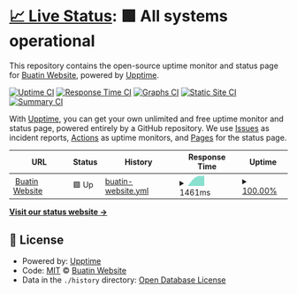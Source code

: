 # [📈 Live Status](https://buatin.website): <!--live status--> **🟩 All systems operational**

This repository contains the open-source uptime monitor and status page for [Buatin Website](https://buatin.website), powered by [Upptime](https://github.com/upptime/upptime).

[![Uptime CI](https://github.com/Buatin-Website/buatin-website-monitor/workflows/Uptime%20CI/badge.svg)](https://github.com/Buatin-Website/buatin-website-monitor/actions?query=workflow%3A%22Uptime+CI%22)
[![Response Time CI](https://github.com/Buatin-Website/buatin-website-monitor/workflows/Response%20Time%20CI/badge.svg)](https://github.com/Buatin-Website/buatin-website-monitor/actions?query=workflow%3A%22Response+Time+CI%22)
[![Graphs CI](https://github.com/Buatin-Website/buatin-website-monitor/workflows/Graphs%20CI/badge.svg)](https://github.com/Buatin-Website/buatin-website-monitor/actions?query=workflow%3A%22Graphs+CI%22)
[![Static Site CI](https://github.com/Buatin-Website/buatin-website-monitor/workflows/Static%20Site%20CI/badge.svg)](https://github.com/Buatin-Website/buatin-website-monitor/actions?query=workflow%3A%22Static+Site+CI%22)
[![Summary CI](https://github.com/Buatin-Website/buatin-website-monitor/workflows/Summary%20CI/badge.svg)](https://github.com/Buatin-Website/buatin-website-monitor/actions?query=workflow%3A%22Summary+CI%22)

With [Upptime](https://upptime.js.org), you can get your own unlimited and free uptime monitor and status page, powered entirely by a GitHub repository. We use [Issues](https://github.com/Buatin-Website/buatin-website-monitor/issues) as incident reports, [Actions](https://github.com/Buatin-Website/buatin-website-monitor/actions) as uptime monitors, and [Pages](https://buatin.website) for the status page.

<!--start: status pages-->
<!-- This summary is generated by Upptime (https://github.com/upptime/upptime) -->
<!-- Do not edit this manually, your changes will be overwritten -->
<!-- prettier-ignore -->
| URL | Status | History | Response Time | Uptime |
| --- | ------ | ------- | ------------- | ------ |
| <img alt="" src="https://favicons.githubusercontent.com/buatin.website" height="13"> [Buatin Website](https://buatin.website) | 🟩 Up | [buatin-website.yml](https://github.com/Buatin-Website/buatin-website-monitor/commits/HEAD/history/buatin-website.yml) | <details><summary><img alt="Response time graph" src="./graphs/buatin-website/response-time-week.png" height="20"> 1461ms</summary><br><a href="https://Buatin-Website.github.io/buatin-website-monitor/history/buatin-website"><img alt="Response time 1461" src="https://img.shields.io/endpoint?url=https%3A%2F%2Fraw.githubusercontent.com%2FBuatin-Website%2Fbuatin-website-monitor%2FHEAD%2Fapi%2Fbuatin-website%2Fresponse-time.json"></a><br><a href="https://Buatin-Website.github.io/buatin-website-monitor/history/buatin-website"><img alt="24-hour response time 1461" src="https://img.shields.io/endpoint?url=https%3A%2F%2Fraw.githubusercontent.com%2FBuatin-Website%2Fbuatin-website-monitor%2FHEAD%2Fapi%2Fbuatin-website%2Fresponse-time-day.json"></a><br><a href="https://Buatin-Website.github.io/buatin-website-monitor/history/buatin-website"><img alt="7-day response time 1461" src="https://img.shields.io/endpoint?url=https%3A%2F%2Fraw.githubusercontent.com%2FBuatin-Website%2Fbuatin-website-monitor%2FHEAD%2Fapi%2Fbuatin-website%2Fresponse-time-week.json"></a><br><a href="https://Buatin-Website.github.io/buatin-website-monitor/history/buatin-website"><img alt="30-day response time 1461" src="https://img.shields.io/endpoint?url=https%3A%2F%2Fraw.githubusercontent.com%2FBuatin-Website%2Fbuatin-website-monitor%2FHEAD%2Fapi%2Fbuatin-website%2Fresponse-time-month.json"></a><br><a href="https://Buatin-Website.github.io/buatin-website-monitor/history/buatin-website"><img alt="1-year response time 1461" src="https://img.shields.io/endpoint?url=https%3A%2F%2Fraw.githubusercontent.com%2FBuatin-Website%2Fbuatin-website-monitor%2FHEAD%2Fapi%2Fbuatin-website%2Fresponse-time-year.json"></a></details> | <details><summary><a href="https://Buatin-Website.github.io/buatin-website-monitor/history/buatin-website">100.00%</a></summary><a href="https://Buatin-Website.github.io/buatin-website-monitor/history/buatin-website"><img alt="All-time uptime 100.00%" src="https://img.shields.io/endpoint?url=https%3A%2F%2Fraw.githubusercontent.com%2FBuatin-Website%2Fbuatin-website-monitor%2FHEAD%2Fapi%2Fbuatin-website%2Fuptime.json"></a><br><a href="https://Buatin-Website.github.io/buatin-website-monitor/history/buatin-website"><img alt="24-hour uptime 100.00%" src="https://img.shields.io/endpoint?url=https%3A%2F%2Fraw.githubusercontent.com%2FBuatin-Website%2Fbuatin-website-monitor%2FHEAD%2Fapi%2Fbuatin-website%2Fuptime-day.json"></a><br><a href="https://Buatin-Website.github.io/buatin-website-monitor/history/buatin-website"><img alt="7-day uptime 100.00%" src="https://img.shields.io/endpoint?url=https%3A%2F%2Fraw.githubusercontent.com%2FBuatin-Website%2Fbuatin-website-monitor%2FHEAD%2Fapi%2Fbuatin-website%2Fuptime-week.json"></a><br><a href="https://Buatin-Website.github.io/buatin-website-monitor/history/buatin-website"><img alt="30-day uptime 100.00%" src="https://img.shields.io/endpoint?url=https%3A%2F%2Fraw.githubusercontent.com%2FBuatin-Website%2Fbuatin-website-monitor%2FHEAD%2Fapi%2Fbuatin-website%2Fuptime-month.json"></a><br><a href="https://Buatin-Website.github.io/buatin-website-monitor/history/buatin-website"><img alt="1-year uptime 100.00%" src="https://img.shields.io/endpoint?url=https%3A%2F%2Fraw.githubusercontent.com%2FBuatin-Website%2Fbuatin-website-monitor%2FHEAD%2Fapi%2Fbuatin-website%2Fuptime-year.json"></a></details>

<!--end: status pages-->

[**Visit our status website →**](https://buatin.website)

## 📄 License

- Powered by: [Upptime](https://github.com/upptime/upptime)
- Code: [MIT](./LICENSE) © [Buatin Website](https://buatin.website)
- Data in the `./history` directory: [Open Database License](https://opendatacommons.org/licenses/odbl/1-0/)
